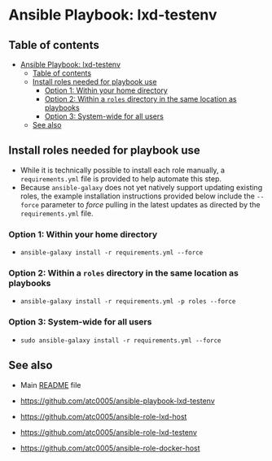 # Ansible Playbook: lxd-testenv

## Table of contents

- [Ansible Playbook: lxd-testenv](#ansible-playbook-lxd-testenv)
  - [Table of contents](#table-of-contents)
  - [Install roles needed for playbook use](#install-roles-needed-for-playbook-use)
    - [Option 1: Within your home directory](#option-1-within-your-home-directory)
    - [Option 2: Within a `roles` directory in the same location as playbooks](#option-2-within-a-roles-directory-in-the-same-location-as-playbooks)
    - [Option 3: System-wide for all users](#option-3-system-wide-for-all-users)
  - [See also](#see-also)

## Install roles needed for playbook use

- While it is technically possible to install each role manually, a
  `requirements.yml` file is provided to help automate this step.
- Because `ansible-galaxy` does not yet natively support updating existing
  roles, the example installation instructions provided below include the
  `--force` parameter to *force* pulling in the latest updates as directed by
  the `requirements.yml` file.

### Option 1: Within your home directory

- `ansible-galaxy install -r requirements.yml --force`

### Option 2: Within a `roles` directory in the same location as playbooks

- `ansible-galaxy install -r requirements.yml -p roles --force`

### Option 3: System-wide for all users

- `sudo ansible-galaxy install -r requirements.yml --force`

## See also

- Main [README](../README.md) file
- <https://github.com/atc0005/ansible-playbook-lxd-testenv>

- <https://github.com/atc0005/ansible-role-lxd-host>
- <https://github.com/atc0005/ansible-role-lxd-testenv>
- <https://github.com/atc0005/ansible-role-docker-host>
